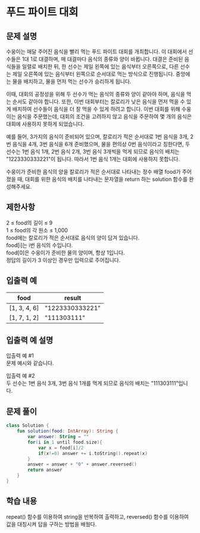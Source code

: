 # 푸드 파이트 대회
## 문제 설명
수웅이는 매달 주어진 음식을 빨리 먹는 푸드 파이트 대회를 개최합니다. 이 대회에서 선수들은 1대 1로 대결하며, 매 대결마다 음식의 종류와 양이 바뀝니다. 대결은 준비된 음식들을 일렬로 배치한 뒤, 한 선수는 제일 왼쪽에 있는 음식부터 오른쪽으로, 다른 선수는 제일 오른쪽에 있는 음식부터 왼쪽으로 순서대로 먹는 방식으로 진행됩니다. 중앙에는 물을 배치하고, 물을 먼저 먹는 선수가 승리하게 됩니다.

이때, 대회의 공정성을 위해 두 선수가 먹는 음식의 종류와 양이 같아야 하며, 음식을 먹는 순서도 같아야 합니다. 또한, 이번 대회부터는 칼로리가 낮은 음식을 먼저 먹을 수 있게 배치하여 선수들이 음식을 더 잘 먹을 수 있게 하려고 합니다. 이번 대회를 위해 수웅이는 음식을 주문했는데, 대회의 조건을 고려하지 않고 음식을 주문하여 몇 개의 음식은 대회에 사용하지 못하게 되었습니다.

예를 들어, 3가지의 음식이 준비되어 있으며, 칼로리가 적은 순서대로 1번 음식을 3개, 2번 음식을 4개, 3번 음식을 6개 준비했으며, 물을 편의상 0번 음식이라고 칭한다면, 두 선수는 1번 음식 1개, 2번 음식 2개, 3번 음식 3개씩을 먹게 되므로 음식의 배치는 "1223330333221"이 됩니다. 따라서 1번 음식 1개는 대회에 사용하지 못합니다.

수웅이가 준비한 음식의 양을 칼로리가 적은 순서대로 나타내는 정수 배열 food가 주어졌을 때, 대회를 위한 음식의 배치를 나타내는 문자열을 return 하는 solution 함수를 완성해주세요.

## 제한사항
2 ≤ food의 길이 ≤ 9  
1 ≤ food의 각 원소 ≤ 1,000  
food에는 칼로리가 적은 순서대로 음식의 양이 담겨 있습니다.  
food[i]는 i번 음식의 수입니다.  
food[0]은 수웅이가 준비한 물의 양이며, 항상 1입니다.  
정답의 길이가 3 이상인 경우만 입력으로 주어집니다.  

## 입출력 예
food	| result
---|---|
[1, 3, 4, 6]	| "1223330333221"
[1, 7, 1, 2]	| "111303111"

## 입출력 예 설명
입출력 예 #1   
문제 예시와 같습니다.     

입출력 예 #2     
두 선수는 1번 음식 3개, 3번 음식 1개를 먹게 되므로 음식의 배치는 "111303111"입니다.

## 문제 풀이
``` kotlin
class Solution {
    fun solution(food: IntArray): String {
        var answer: String = ""
        for(i in 1 until food.size){
            var x = food[i]/2
            if(x!=0) answer += i.toString().repeat(x)
        }
        answer = answer + "0" + answer.reversed()
        return answer
    }
}
```
## 학습 내용
repeat() 함수를 이용하여 string을 반복하여 출력하고, reversed() 함수를 이용하여 값을 대칭시켜 답을 구하는 방법을 배웠다.
